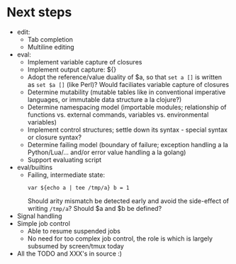# Next steps

* edit:
    - Tab completion
    - Multiline editing
* eval:
    - Implement variable capture of closures
    - Implement output capture: ${}
    - Adopt the reference/value duality of $a, so that `set a []` is
      written as `set $a []` (like Perl)? Would faciliates variable capture of
      closures
    - Determine mutability (mutable tables like in conventional imperative
      languages, or immutable data structure a la clojure?)
    - Determine namespacing model (importable modules; relationship of
      functions vs. external commands, variables vs. environmental variables)
    - Implement control structures; settle down its syntax - special syntax or
      closure syntax?
    - Determine failing model (boundary of failure; exception handling a la
      Python/Lua/...  and/or error value handling a la golang)
    - Support evaluating script
* eval/builtins
    - Failing, intermediate state:
        ```
        var ${echo a | tee /tmp/a} b = 1
        ```
      Should arity mismatch be detected early and avoid the side-effect of
      writing `/tmp/a`? Should $a and $b be defined?
* Signal handling
* Simple job control
    - Able to resume suspended jobs
    - No need for too complex job control, the role is which is largely
      subsumed by screen/tmux today
* All the TODO and XXX's in source :)
